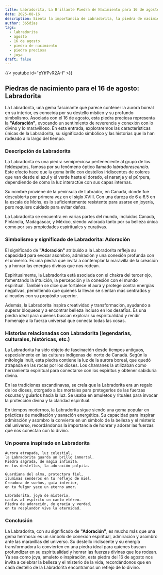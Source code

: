 ```yaml
---
title: Labradorita, La Brillante Piedra de Nacimiento para 16 de agosto
date: 2025-08-16
description: Sienta la importancia de Labradorita, la piedra de nacimiento de 16 de agosto que simboliza Adoración. Deje que su belleza y significado iluminen su día.
author: 365días
tags:
  - labradorita
  - agosto
  - 16 de agosto
  - piedra de nacimiento
  - piedra preciosa
  - joya
draft: false
---
```


{{< youtube id="pYtfPvR2A-I" >}}

## Piedras de nacimiento para el 16 de agosto: Labradorita

La Labradorita, una gema fascinante que parece contener la aurora boreal en su interior, es conocida por su destello místico y su profundo simbolismo. Asociada con el 16 de agosto, esta piedra preciosa representa la **"Adoración"**, evocando un sentimiento de reverencia y conexión con lo divino y lo maravilloso. En esta entrada, exploraremos las características únicas de la Labradorita, su significado simbólico y las historias que la han rodeado a lo largo del tiempo.

### Descripción de Labradorita

La Labradorita es una piedra semipreciosa perteneciente al grupo de los feldespatos, famosa por su fenómeno óptico llamado _labradorescencia_. Este efecto hace que la gema brille con destellos iridiscentes de colores que van desde el azul y el verde hasta el dorado, el naranja y el púrpura, dependiendo de cómo la luz interactúe con sus capas internas.

Su nombre proviene de la península de Labrador, en Canadá, donde fue descubierta por primera vez en el siglo XVIII. Con una dureza de 6 a 6.5 en la escala de Mohs, es lo suficientemente resistente para usarse en joyería, pero requiere cuidado para evitar daños.

La Labradorita se encuentra en varias partes del mundo, incluidos Canadá, Finlandia, Madagascar, y México, siendo valorada tanto por su belleza única como por sus propiedades espirituales y curativas.

### Simbolismo y significado de Labradorita: Adoración

El significado de **"Adoración"** atribuido a la Labradorita refleja su capacidad para evocar asombro, admiración y una conexión profunda con el universo. Es una piedra que invita a contemplar la maravilla de la creación y a honrar las energías divinas que nos rodean.

Espiritualmente, la Labradorita está asociada con el chakra del tercer ojo, fomentando la intuición, la percepción y la conexión con el mundo espiritual. También se dice que fortalece el aura y protege contra energías negativas, permitiendo que quienes la llevan se sientan más centrados y alineados con su propósito superior.

Además, la Labradorita inspira creatividad y transformación, ayudando a superar bloqueos y a encontrar belleza incluso en los desafíos. Es una piedra ideal para quienes buscan explorar su espiritualidad y rendir homenaje a la fuerza universal que conecta todas las cosas.

### Historias relacionadas con Labradorita (legendarias, culturales, históricas, etc.)

La Labradorita ha sido objeto de fascinación desde tiempos antiguos, especialmente en las culturas indígenas del norte de Canadá. Según la mitología inuit, esta piedra contiene la luz de la aurora boreal, que quedó atrapada en las rocas por los dioses. Los chamanes la utilizaban como herramienta espiritual para conectarse con los espíritus y obtener sabiduría divina.

En las tradiciones escandinavas, se creía que la Labradorita era un regalo de los dioses, otorgado a los mortales para protegerlos de las fuerzas oscuras y guiarlos hacia la luz. Se usaba en amuletos y rituales para invocar la protección divina y la claridad espiritual.

En tiempos modernos, la Labradorita sigue siendo una gema popular en prácticas de meditación y sanación energética. Su capacidad para inspirar admiración y asombro la convierte en un símbolo de la belleza y el misterio del universo, recordándonos la importancia de honrar y adorar las fuerzas que nos conectan con lo divino.

### Un poema inspirado en Labradorita

```
Aurora atrapada, luz celestial,  
la Labradorita guarda un brillo inmortal.  
Piedra sagrada, de magia infinita,  
en tus destellos, la adoración palpita.  

Guardiana del alma, protectora fiel,  
iluminas senderos en tu reflejo de miel.  
Creadora de sueños, guía interior,  
en tu fulgor yace un eterno amor.  

Labradorita, joya de misterio,  
cantas al espíritu un canto etéreo.  
Piedra de adoración, de gracia y verdad,  
en tu resplandor vive la eternidad.  
```

### Conclusión

La Labradorita, con su significado de **"Adoración"**, es mucho más que una gema hermosa: es un símbolo de conexión espiritual, admiración y asombro ante las maravillas del universo. Su destello iridiscente y su energía transformadora la convierten en una piedra ideal para quienes buscan profundizar en su espiritualidad y honrar las fuerzas divinas que los rodean. Ya sea como joya, amuleto o inspiración, esta piedra del 16 de agosto nos invita a celebrar la belleza y el misterio de la vida, recordándonos que en cada destello de la Labradorita encontramos un reflejo de lo divino.